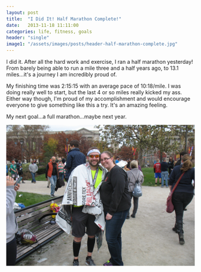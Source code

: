 ```yaml
---
layout: post
title:  "I Did It! Half Marathon Complete!"
date:   2013-11-18 11:11:00
categories: life, fitness, goals
header: "single"
image1: "/assets/images/posts/header-half-marathon-complete.jpg"
---
```


I did it. After all the hard work and exercise, I ran a half marathon yesterday! From barely being able to run a mile three and a half years ago, to 13.1 miles…it's a journey I am incredibly proud of.

My finishing time was 2:15:15 with an average pace of 10:18/mile. I was doing really well to start, but the last 4 or so miles really kicked my ass. Either way though, I'm proud of my accomplishment and would encourage everyone to give something like this a try. It's an amazing feeling.

My next goal…a full marathon…maybe next year.

![Half Marathon Finish](/assets/images/posts/half-marathon-complete.jpg)